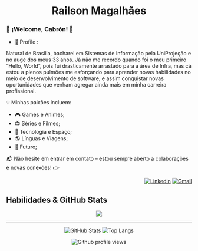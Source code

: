 <h1 align="center"> Railson Magalhães</h1>

### 👋 ¡Welcome, Cabrón! 🌟

* 👤 Profile :

Natural de Brasília, bacharel em Sistemas de Informação pela UniProjeção e no auge dos meus 33 anos. Já não me recordo quando foi o meu primeiro “Hello, World”, pois fui drasticamente arrastado para a área de Infra, mas cá estou a plenos pulmões me esforçando para aprender novas habilidades no meio de desenvolvimento de software, e assim conquistar novas oportunidades que venham agregar ainda mais em minha carreira profissional.

💡 Minhas paixões incluem:

* 🎮 Games e Animes;
* 📺 Séries e Filmes;
* 🌌 Tecnologia e Espaço;
* 🌎 Línguas e Viagens;
* 🚀 Futuro; 

📬 Não hesite em entrar em contato – estou sempre aberto a colaborações e novas conexões! 👉

<div align="right">

[![Linkedin](https://skillicons.dev/icons?i=linkedin)](https://www.linkedin.com/in/railson-magalhães)
[![Gmail](https://skillicons.dev/icons?i=gmail)](mailto:railson.sistemas@gmail.com)
</div>

## Habilidades & GitHub Stats

<div align="center">
  
  <a href="https://skillicons.dev">
    <img src="https://skillicons.dev/icons?i=java,spring,idea,postman,mysql,postgres,aws,docker,github,bootstrap,windows,linux"/>
  </a>
</div>

___

<div align="center">
  
![GitHub Stats](https://github-readme-stats.vercel.app/api?username=lGrngOps&theme=transparent&bg_color=000&border_color=30A3DC&show_icons=true&icon_color=30A3DC&title_color=E94D5F&text_color=FFF)
![Top Langs](https://github-readme-stats-git-masterrstaa-rickstaa.vercel.app/api/top-langs/?username=lGrngOps&layout=compact&bg_color=000&border_color=30A3DC&title_color=E94D5F&text_color=FFF)
</div>

<div align="center">
  
![Github profile views](https://komarev.com/ghpvc/?username=lGrngOps)
</div>


<!--
**lGrngOps/lGrngOps** is a ✨ _special_ ✨ repository because its `README.md` (this file) appears on your GitHub profile.

Here are some ideas to get you started:

- 🔭 I’m currently working on ...
- 🌱 I’m currently learning ...
- 👯 I’m looking to collaborate on ...
- 🤔 I’m looking for help with ...
- 💬 Ask me about ...
- 📫 How to reach me: ...
- 😄 Pronouns: ...
- ⚡ Fun fact: ...
-->
